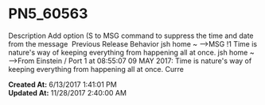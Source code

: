 # PN5_60563

Description Add option (S to MSG command to suppress the time and date from the message  Previous Release Behavior jsh home ~ --&gt;MSG !1 Time is nature's way of keeping everything from happening all at once. jsh home ~ --&gt;From Einstein / Port 1 at 08:55:07 09 MAY 2017: Time is nature's way of keeping everything from happening all at once. Curre  

**Created At:** 6/13/2017 1:41:01 PM  
**Updated At:** 11/28/2017 2:40:00 AM  

